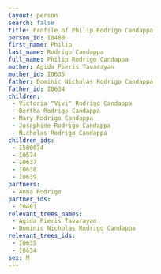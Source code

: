 ```yaml
---
layout: person
search: false
title: Profile of Philip Rodrigo Candappa
person_id: I0480
first_name: Philip
last_name: Rodrigo Candappa
full_name: Philip Rodrigo Candappa
mother: Agida Pieris Tavarayan
mother_id: I0635
father: Dominic Nicholas Rodrigo Candappa
father_id: I0634
children:
 - Victoria "Vivi" Rodrigo Candappa
 - Bertha Rodrigo Candappa
 - Mary Rodrigo Candappa
 - Josephine Rodrigo Candappa
 - Nicholas Rodrigo Candappa
children_ids:
 - I500074
 - I0574
 - I0637
 - I0638
 - I0639
partners:
 - Anna Rodrigo
partner_ids:
 - I0481
relevant_trees_names:
 - Agida Pieris Tavarayan
 - Dominic Nicholas Rodrigo Candappa
relevant_trees_ids:
 - I0635
 - I0634
sex: M
---
```


